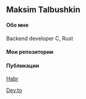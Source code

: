 ## Maksim Talbushkin

#### Обо мне
Backend developer С, Rust

#### Мои репозитории

#### Публикации

[Habr](https://habr.com/ru/users/x0fibonacci/)

[Dev.to](https://dev.to/x0fibonacci)

